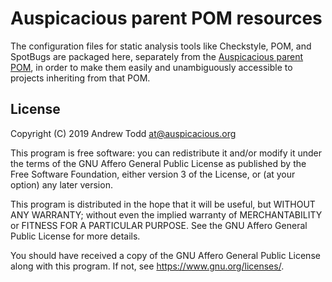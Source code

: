 # Auspicacious parent POM resources

The configuration files for static analysis tools like Checkstyle, POM, and SpotBugs are packaged here, separately from the [Auspicacious parent POM](https://github.com/auspicacious/auspicacious-parent-pom), in order to make them easily and unambiguously accessible to projects inheriting from that POM.

## License

Copyright (C) 2019 Andrew Todd at@auspicacious.org

This program is free software: you can redistribute it and/or modify
it under the terms of the GNU Affero General Public License as published by
the Free Software Foundation, either version 3 of the License, or
(at your option) any later version.

This program is distributed in the hope that it will be useful,
but WITHOUT ANY WARRANTY; without even the implied warranty of
MERCHANTABILITY or FITNESS FOR A PARTICULAR PURPOSE.  See the
GNU Affero General Public License for more details.

You should have received a copy of the GNU Affero General Public License
along with this program.  If not, see <https://www.gnu.org/licenses/>.
